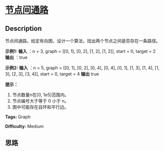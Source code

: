 # [节点间通路][title]

## Description

节点间通路。给定有向图，设计一个算法，找出两个节点之间是否存在一条路径。

**示例1:**
            **输入** ：n = 3, graph = [[0, 1], [0, 2], [1, 2], [1, 2]], start = 0, target = 2    **输出** ：true    

**示例2:**
            **输入** ：n = 5, graph = [[0, 1], [0, 2], [0, 4], [0, 4], [0, 1], [1, 3], [1, 4], [1, 3], [2, 3], [3, 4]], start = 0, target = 4    **输出** true    

**提示：**

  1. 节点数量n在[0, 1e5]范围内。
  2. 节点编号大于等于 0 小于 n。
  3. 图中可能存在自环和平行边。


**Tags:** Graph

**Difficulty:** Medium

## 思路

[title]: https://leetcode-cn.com/problems/route-between-nodes-lcci
